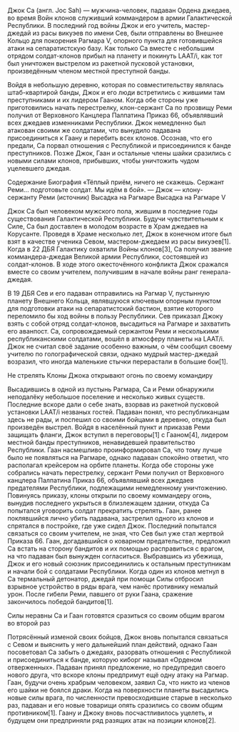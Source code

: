 Джок Са (англ. Joc Sah) — мужчина-человек, падаван Ордена джедаев, во время Войн клонов служивший коммандером в армии Галактической Республики. В последний год войны Джок и его учитель, мастер-джедай из расы викуэев по имени Сев, были отправлены во Внешнее Кольцо для покорения Рагмара V, опорного пункта для готовившейся атаки на сепаратистскую базу. Как только Са вместе с небольшим отрядом солдат-клонов прибыл на планету и покинуть LAAT/i, как тот был уничтожен выстрелом из ракетной пусковой установки, произведённым членом местной преступной банды.

Войдя в небольшую деревню, которая по совместительству являлась штаб-квартирой банды, Джок и его люди встретились с жившими там преступниками и их лидером Гааном. Когда обе стороны уже приготовились начать перестрелку, клон-сержант Са по прозвищу Реми получил от Верховного Канцлера Палпатина Приказ 66, объявлявший всех джедаев изменниками Республики. Джок немедленно был атакован своими же солдатами, что вынудило падавана присоединиться к Гаану и перебить всех клонов. Осознав, что его предали, Са порвал отношения с Республикой и присоединился к банде преступников. Позже Джок, Гаан и остальные члены шайки сразились с новыми силами клонов, прибывших, чтобы уничтожить чудом уцелевшего джедая.


Содержание
Биография
«Тёплый приём, ничего не скажешь. Сержант Реми... подготовьте солдат. Мы идём в бой».
— Джок — клону-сержанту Реми (источник)
Высадка на Рагмаре
Высадка на Рагмаре V

Джок Са был человеком мужского пола, жившим в последние годы существования Галактической Республики. Будучи чувствительным к Силе, Са был доставлен в молодом возрасте в Храм джедаев на Корусанте. Проведя в Храме несколько лет, Джок в конечном итоге был взят в качестве ученика Севом, мастером-джедаем из расы викуэев[1]. Когда в 22 ДБЯ Галактику охватили Войны клонов[3], Са получил звание коммандера-джедая Великой армии Республики, состоявшей из солдат-клонов. В ходе этого ожесточённого конфликта Джок сражался вместе со своим учителем, получившим в начале войны ранг генерала-джедая.

В 19 ДБЯ Сев и его падаван отправились на Рагмар V, пустынную планету Внешнего Кольца, являвшуюся ключевым опорным пунктом для подготовки атаки на сепаратистский бастион, взятие которого переломило бы ход войны в пользу Республики. Сев приказал Джоку взять с собой отряд солдат-клонов, высадиться на Рагмаре и захватить его аванпост. Са, сопровождаемый сержантом Реми и несколькими республиканскими солдатами, вошёл в атмосферу планеты на LAAT/i. Джок не считал своё задание особенно важным, о чём сообщил своему учителю по голографической связи, однако мудрый мастер-джедай возразил, что иногда маленькие стычки перерастали в большие бои[1].

Не стрелять
Клоны Джока открывают огонь по своему командиру

Высадившись в одной из пустынь Рагмара, Са и Реми обнаружили неподалёку небольшое поселение и несколько живых существ. Последние вскоре дали о себе знать, взорвав из ракетной пусковой установки LAAT/i незваных гостей. Падаван понял, что республиканцам здесь не рады, и поспешил со своими бойцами в деревню, откуда был произведён выстрел. Войдя в населённый пункт и приказав Реми защищать фланги, Джок вступил в переговоры[1] с Гааном[4], лидером местной банды преступников, ненавидевшей правительство Республики. Гаан насмешливо проинформировал Са, что тому лучше было не появляться на Рагмаре, однако падаван спокойно ответил, что располагал крейсером на орбите планеты. Когда обе стороны уже собрались начать перестрелку, сержант Реми получил от Верховного канцлера Палпатина Приказ 66, объявлявший всех джедаев предателями Республики, подлежащими немедленному уничтожению. Повинуясь приказу, клоны открыли по своему коммандеру огонь, вынудив последнего укрыться в близлежащем здании, откуда Са попытался уговорить солдат прекратить стрелять. Гаан, ранее поклявшийся лично убить падавана, застрелил одного из клонов и спрятался в постройке, где уже сидел Джок. Последний попытался связаться со своим учителем, не зная, что Сев был уже стал жертвой Приказа 66. Гаан, догадавшийся о коварном предательстве, предложил Са встать на сторону бандитов и их помощью расправиться с врагом, на что падаван был вынужден согласиться. Выбравшись из убежища, Джок и его новый союзник присоединились к остальным преступникам и начали бой с солдатами Республики. Когда один из клонов метнул в Са термальный детонатор, джедай при помощи Силы отбросил взрывное устройство в ряды врага, чем нанёс противнику немалый урон. После гибели Реми, павшего от руки Гаана, сражение закончилось победой бандитов[1].

Силы неравны
Са и Гаан готовятся сразиться со своим общим врагом во второй раз

Потрясённый изменой своих бойцов, Джок вновь попытался связаться с Севом и выяснить у него дальнейший план действий, однако Гаан посоветовал Са забыть о джедаях, разорвать отношения с Республикой и присоединиться к банде, которую киборг называл «Орденом отверженных». Падаван принял предложение, но предупредил своего нового друга, что вскоре клоны предпримут ещё одну атаку на Рагмар. Гаан, будучи очень храбрым человеком, заявил Са, что никто из членов его шайки не боялся драки. Когда на поверхности планеты высадились новые силы врага, по численности превосходившие старые в несколько раз, падаван и его новые товарищи опять сразились со своим общим противником[1]. Гаану и Джоку вновь посчастливилось уцелеть, и будущем они предприняли ряд разящих атак на позиции клонов[2].

